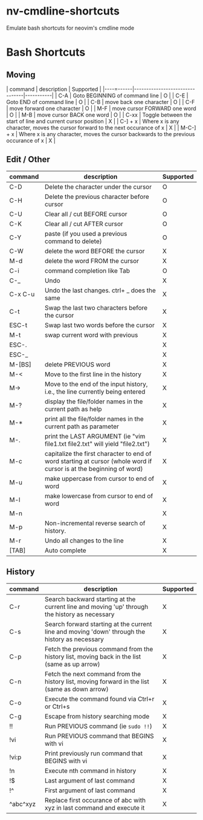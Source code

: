 # nv-cmdline-shortcuts
Emulate bash shortcuts for neovim's cmdline mode

Bash Shortcuts
==============

## Moving

| command   | description                    | Supported | 
|----=------|--------------------------------|-----------|
| C-A       | Goto BEGINNING of command line |     O     |
| C-E       | Goto END of command line       |     O     |
| C-B       | move back one character        |     O     |
| C-F       | move forward one character     |     O     |
| M-F       | move cursor FORWARD one word   |     O     |
| M-B       | move cursor BACK one word      |     O     |
| C-xx      | Toggle between the start of line and current cursor position |     X     |
| C-] + x	| Where x is any character, moves the cursor forward to the next occurance of x |     X     |
| M-C-] + x | Where x is any character, moves the cursor backwards to the previous occurance of x |     X     |

## Edit / Other

| command  | description                                                 | Supported | 
|----------|-------------------------------------------------------------|-----------|
| C-D      | Delete the character under the cursor                       |     O     |
| C-H      | Delete the previous character before cursor                 |     O     |
| C-U      | Clear all / cut BEFORE cursor                               |     O     |
| C-K      | Clear all / cut AFTER cursor                                |     O     |
| C-Y      | paste (if you used a previous command to delete)            |     O     |
| C-W      | delete the word BEFORE the cursor                           |     X     |
| M-d      | delete the word FROM the cursor                             |     X     |
| C-i      | command completion like Tab                                 |     O     |
| C-_      | Undo                                                        |     X     |
| C-x C-u  | Undo the last changes. ctrl+ _ does the same                |     X     |
| C-t      | Swap the last two characters before the cursor              |     X     |
| ESC-t    | Swap last two words before the cursor                       |     X     |
| M-t      | swap current word with previous                             |     X     |
| ESC-.    |                                                             |     X     |
| ESC-_    |                                                             |     X     |
| M-[BS]   | delete PREVIOUS word                                        |     X     |
| M-<      | Move to the first line in the history                       |     X     |
| M->      | Move to the end of the input history, i.e., the line currently being entered  |     X     |
| M-?      | display the file/folder names in the current path as help                     |     X     |
| M-*      | print all the file/folder names in the current path as parameter              |     X     |
| M-.      | print the LAST ARGUMENT (ie "vim file1.txt file2.txt" will yield "file2.txt") |     X     |
| M-c      | capitalize the first character to end of word starting at cursor (whole word if cursor is at the beginning of word) |     X     |
| M-u      | make uppercase from cursor to end of word  |     X     |
| M-l      | make lowercase from cursor to end of word  |     X     |
| M-n      |                                            |     X     |
| M-p      | Non-incremental reverse search of history. |     X     |
| M-r      | Undo all changes to the line               |     X     |
| [TAB]    | Auto complete                              |     X     |

## History

| command  | description                    | Supported |
|----------|--------------------------------|-----------|
| C-r      | Search backward starting at the current line and moving 'up' through the history as necessary  |     X     |
| C-s      | Search forward starting at the current line and moving 'down' through the history as necessary |     X     |
| C-p      | Fetch the previous command from the history list, moving back in the list (same as up arrow)   |     X     |
| C-n      | Fetch the next command from the history list, moving forward in the list (same as down arrow)  |     X     |
| C-o      | Execute the command found via Ctrl+r or Ctrl+s       |     X     |
| C-g      | Escape from history searching mode                   |     X     |
| !!       | Run PREVIOUS command (ie `sudo !!`)                  |     X     |
| !vi      | Run PREVIOUS command that BEGINS with vi             |     X     |
| !vi:p    | Print previously run command that BEGINS with vi     |     X     |
| !n	   | Execute nth command in history                       |     X     |
| !$	   | Last argument of last command                        |     X     |
| !^	   | First argument of last command                       |     X     |
| ^abc^xyz | Replace first occurance of abc with xyz in last command and execute it |     X     |
